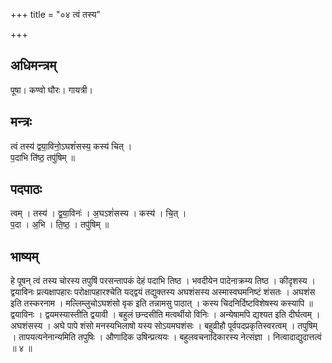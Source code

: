 +++
title = "०४ त्वं तस्य"

+++
## अधिमन्त्रम्
पूषा। कण्वो घौरः। गायत्री।

## मन्त्रः
त्वं तस्य॑ द्वया॒विनो॒ऽघशं॑सस्य॒ कस्य॑ चित् ।  
प॒दाभि ति॑ष्ठ॒ तपु॑षिम् ॥

## पदपाठः
त्वम् । तस्य॑ । द्व॒या॒विनः॑ । अ॒घऽशं॑सस्य । कस्य॑ । चि॒त् ।  
प॒दा । अ॒भि । ति॒ष्ठ॒ । तपु॑षिम् ॥

## भाष्यम्
हे पूषन् त्वं तस्य चोरस्य तपुषिं परसन्तापकं देहं पदाभि तिष्ठ । भवदीयेन पादेनाक्रम्य तिष्ठ । कीदृशस्य । द्वयाविनः प्रत्यक्षापहारः परोक्षापहारश्चेति यद्द्वयं तद्युक्तस्य अघशंसस्य अस्मास्वघमनिष्टं शंसतः । अघशंस इति तस्करनाम । मल्लिम्लुचोऽघशंसो वृक इति तन्नामसु पाठात् । कस्य चिदनिर्दिष्टविशेषस्य कस्यापि ॥ द्वयाविनः । द्वयमस्यास्तीति द्वयावी । बहुलं छन्दसीति मत्वर्थीयो विनिः । अन्येषामपि द्यश्यत इति दीर्घत्वम् । अघशंसस्य । अघे पापे शंसो मनस्यभिलाषो यस्य सोऽयमघशंसः । बहुव्रीहौ पूर्वपदप्रकृतिस्वरत्वम् । तपुषिम् । तापयत्यनेनान्यमिति तपुषिः । औणादिक उषिन्प्रत्ययः । बहुलवचनादिकारस्य नेत्संज्ञा । नित्वादाद्युदात्तत्वं ॥ ४ ॥